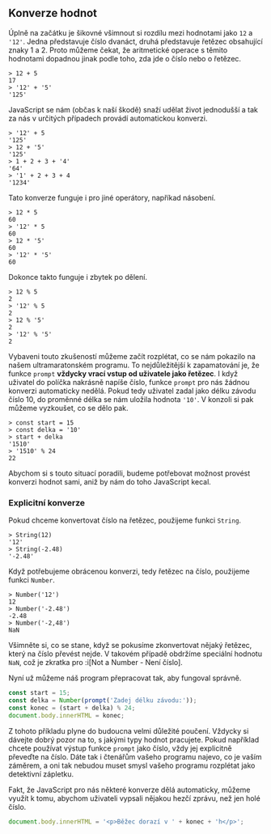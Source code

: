 ## Konverze hodnot

Úplně na začátku je šikovné všimnout si rozdílu mezi hodnotami jako `12` a `'12'`. Jedna představuje číslo dvanáct, druhá představuje řetězec obsahující znaky 1 a 2. Proto můžeme čekat, že aritmetické operace s těmito hodnotami dopadnou jinak podle toho, zda jde o číslo nebo o řetězec.

```jscon
> 12 + 5
17
> '12' + '5'
'125'
```

JavaScript se nám (občas k naší škodě) snaží udělat život jednodušší a tak za nás v určitých případech provádí automatickou konverzi.

```jscon
> '12' + 5
'125'
> 12 + '5'
'125'
> 1 + 2 + 3 + '4'
'64'
> '1' + 2 + 3 + 4
'1234'
```

Tato konverze funguje i pro jiné operátory, napříkad násobení.

```jscon
> 12 * 5
60
> '12' * 5
60
> 12 * '5'
60
> '12' * '5'
60
```

Dokonce takto funguje i zbytek po dělení.

```jscon
> 12 % 5
2
> '12' % 5
2
> 12 % '5'
2
> '12' % '5'
2
```

Vybaveni touto zkušeností můžeme začít rozplétat, co se nám pokazilo na našem ultramaratonském programu. To nejdůležitější k zapamatování je, že funkce `prompt` **vždycky vrací vstup od uživatele jako řetězec**. I když uživatel do políčka nakrásně napíše číslo, funkce `prompt` pro nás žádnou konverzi automaticky nedělá. Pokud tedy uživatel zadal jako délku závodu číslo 10, do proměnné délka se nám uložila hodnota `'10'`. V konzoli si pak můžeme vyzkoušet, co se dělo pak.

```jscon
> const start = 15
> const delka = '10'
> start + delka
'1510'
> '1510' % 24
22
```

Abychom si s touto situací poradili, budeme potřebovat možnost provést konverzi hodnot sami, aniž by nám do toho JavaScript kecal.

### Explicitní konverze

Pokud chceme konvertovat číslo na řetězec, použijeme funkci `String`.

```jscon
> String(12)
'12'
> String(-2.48)
'-2.48'
```

Když potřebujeme obrácenou konverzi, tedy řetězec na číslo, použijeme funkci `Number`.

```jscon
> Number('12')
12
> Number('-2.48')
-2.48
> Number('-2,48')
NaN
```

Všimněte si, co se stane, když se pokusíme zkonvertovat nějaký řetězec, který na číslo převést nejde. V takovém případě obdržíme speciální hodnotu `NaN`, což je zkratka pro :i[Not a Number - Není číslo].

Nyní už můžeme náš program přepracovat tak, aby fungoval správně.

```js
const start = 15;
const delka = Number(prompt('Zadej délku závodu:'));
const konec = (start + delka) % 24;
document.body.innerHTML = konec;
```

Z tohoto příkladu plyne do budoucna velmi důležité poučení. Vždycky si dávejte dobrý pozor na to, s jakými typy hodnot pracujete. Pokud například chcete používat výstup funkce `prompt` jako číslo, vždy jej explicitně převeďte na číslo. Dáte tak i čtenářům vašeho programu najevo, co je vaším záměrem, a oni tak nebudou muset smysl vašeho programu rozplétat jako detektivní zápletku.

Fakt, že JavaScript pro nás některé konverze dělá automaticky, můžeme využít k tomu, abychom uživateli vypsali nějakou hezčí zprávu, než jen holé číslo.

```js
document.body.innerHTML = '<p>Běžec dorazí v ' + konec + 'h</p>';
```